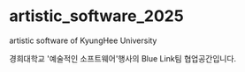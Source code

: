 # artistic_software_2025
artistic software of KyungHee University

경희대학교 '예술적인 소프트웨어'행사의 Blue Link팀 협업공간입니다.
